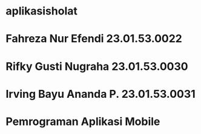 # aplikasisholat
# Fahreza Nur Efendi 23.01.53.0022
# Rifky Gusti Nugraha 23.01.53.0030
# Irving Bayu Ananda P. 23.01.53.0031
# Pemrograman Aplikasi Mobile
